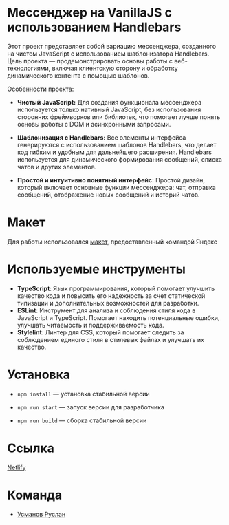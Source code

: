 # Мессенджер на VanillaJS с использованием Handlebars

Этот проект представляет собой вариацию мессенджера, созданного на чистом JavaScript с использованием шаблонизатора Handlebars. Цель проекта — продемонстрировать основы работы с веб-технологиями, включая клиентскую сторону и обработку динамического контента с помощью шаблонов.

Особенности проекта:

- **Чистый JavaScript:** Для создания функционала мессенджера используется только нативный JavaScript, без использования сторонних фреймворков или библиотек, что помогает лучше понять основы работы с DOM и асинхронными запросами.

- **Шаблонизация с Handlebars:** Все элементы интерфейса генерируются с использованием шаблонов Handlebars, что делает код гибким и удобным для дальнейшего расширения. Handlebars используется для динамического формирования сообщений, списка чатов и других элементов.

- **Простой и интуитивно понятный интерфейс:** Простой дизайн, который включает основные функции мессенджера: чат, отправка сообщений, отображение новых сообщений и историй чатов.

# Макет

Для работы использовался [макет](https://www.figma.com/design/jF5fFFzgGOxQeB4CmKWTiE/Chat_external_link?node-id=0-1&node-type=canvas&t=PakK5PntolGk4YsW-0), предоставленный командой Яндекс

# Используемые инструменты

- **TypeScript**: Язык программирования, который помогает улучшить качество кода и повысить его надежность за счет статической типизации и дополнительных возможностей для разработки.
- **ESLint**: Инструмент для анализа и соблюдения стиля кода в JavaScript и TypeScript. Помогает находить потенциальные ошибки, улучшать читаемость и поддерживаемость кода.
- **Stylelint**: Линтер для CSS, который помогает следить за соблюдением единого стиля в стилевых файлах и улучшать их качество.

# Установка

- `npm install` — установка стабильной версии

- `npm run start` — запуск версии для разработчика

- `npm run build` — cборка стабильной версии

# Ссылка

[Netlify](https://praktikum-usmanov.netlify.app)

# Команда

- [Усманов Руслан](https://github.com/Danon29)
